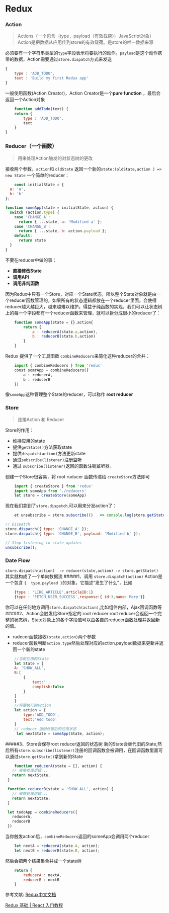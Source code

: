 ﻿# Redux

### Action
>Actions（一个包含｛type，payload（有效载荷）｝JavaScript对象）Action是把数据从应用传到store的有效载荷。是store的唯一数据来源


  必须要有一个字符串类型的`type`字段表示将要执行的动作。`payload`是这个动作携带的数据，Action需要通过`store.dispatch`方式来发送
``` javascript
{
	type : 'ADD_TODO',
	text : 'Build my first Redux app'
}
```
一般使用函数(Action Creator)，Action Creator是一个**pure function** ，最后会返回一个Action对象
``` javascript
	function addTodo(text) {
	return {
		type : 'ADD_TODO',
		text
	}
}
```
### Reducer（一个函数）
>用来处理Action触发的对状态树的更改

接收两个参数，`action`和 `oldState` 返回一个新的`state:(oldState,action ) => new State`
一个简单的reducer：
```javascript
	const initialState = {
  a: 'a',
  b: 'b'
};

function someApp(state = initialState, action) {
  switch (action.type) {
    case 'CHANGE_A':
      return { ...state, a: 'Modified a' };
    case 'CHANGE_B':
      return { ...state, b: action.payload };
    default:
      return state
  }
}
```

不要在reducer中做的事：
- **直接修改State** 
- **调用API** 
-  **调用非纯函数** 

因为Redux中只有一个Store，对应一个State状态，所以整个State对象就是由一个reducer函数管理的，如果所有的状态逻辑都放在一个reducer里面，会使得reducer越大越巨大，越来越难以维护。得益于纯函数的实现，我们可以让状态树上的每一个字段都有一个reducer函数来管理，就可以拆分成很小的reducer了：
```javascript
	function someApp(state = {},action{
		return {
			a : reducerA(state.a,action),
			b : reducerB(state.b,action)
		}
	}
```
Redux 提供了一个工具函数 `combineReducers`来简化这种reducer的合并：
```python
	import { combineReducers } from 'redux'
	const somrApp = combineReducers({
		a : reducerA,
		b : reducerB
	})
```
像`someApp`这种管理整个State的reducer，可以称作 **root reducer**
### Store
>连接Action 和 Reducer

Store的作用：
-  维持应用的state
-  提供`getState()`方法获取state
-  提供`dispatch(action)`方法更新state
-  通过`subscribe(listener)`注册监听
-  通过 `subscribe(listener)`返回的函数注销监听器。

创建一个Store很容易，将 root ruducer 函数传递给 `createStore`方法即可
```javascript
	import { createStore } from 'redux'
	import someApp from './reducers'
	let store = createStore(someApp)

```
现在我们拿到了`store.dispatch`,可以用来分发action了：
```javascript
	et unsubscribe = store.subscribe(()   => console.log(store.getState()));

// Dispatch
store.dispatch({ type: 'CHANGE_A' });
store.dispatch({ type: 'CHANGE_B', payload: 'Modified b' });

// Stop listening to state updates
unsubscribe();
```
### Date Flow
`store.dispatch(action)  -> reducer(state,action) -> store.getState()` 其实就构成了一个单向数据流
#####1、调用 `store.dispatch(action)`
Action是一个包含 `{  type,payload }`的对象，它描述“发生了什么”，比如
```javascript
	{type : 'LIKE_ARTICLE',articleID:1}
	{type : 'FETCH_USER_SUCCESS',response:{ id:3,name:'Mary'}}
```
你可以在任何地方调用`store.dispatch(action)`,比如组件内部，Ajax回调函数等
#####2、Action会触发给Store指定的 root reducer
root reducer会返回一个完整的状态树，State对象上的各个字段值可以由各自的reducer函数处理并返回新的值。
- rudecer函数接收`(state,action)`两个参数
- reducer函数判断`action.type`然后处理对应的action.payload数据来更新并返回一个新的state
```javascript
	//当前应用的State
	let State = {
	A: 'SHOW_ALL',
	B:[
	    {
	        text:'',
	        complish:false
	    }
	]
	}
	//将要执行的action
	let action = {
		type:'ADD_TODO',
		text:'Add todo'
	}
	// reducer 返回处理后的应用状态
	 let nextState = someApp(State, action);
```
#####3、Store会保存root reducer返回的状态树
新的State会替代旧的State,然后所有`store.subscribe(listener)`注册的回调函数会被调用，在回调函数里面可以通过`store.getState()`拿到新的State
```javascript
	function reducerA(state = [], action) {
   // 省略处理逻辑...
   return nextState;
 }

 function reducerB(state = 'SHOW_ALL', action) {
   // 省略处理逻辑...
   return nextState;
 }

 let todoApp = combineReducers({
   reducerA,
   reducerB
 })
```
当你触发action后，`combineReducers`返回的someApp会调用两个reducer
```javascript
	let nextA = reducerA(state.A, action);
    let nextB = reducerB(state.B, action);
```
然后会把两个结果集合并成一个state树
```javascript
	return {
		reducerA : nextA,
		reducerB : nextB
	}
```
参考文献:
[Redux中文文档](http://cn.redux.js.org/)

[Redux 基础 | React 入门教程](https://hulufei.gitbooks.io/react-tutorial/content/redux-basic.html)
